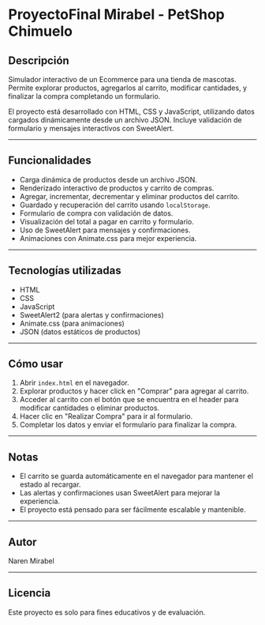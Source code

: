 # ProyectoFinal Mirabel - PetShop Chimuelo

## Descripción

Simulador interactivo de un Ecommerce para una tienda de mascotas.  
Permite explorar productos, agregarlos al carrito, modificar cantidades, y finalizar la compra completando un formulario.

El proyecto está desarrollado con HTML, CSS y JavaScript, utilizando datos cargados dinámicamente desde un archivo JSON. 
Incluye validación de formulario y mensajes interactivos con SweetAlert.

---

## Funcionalidades

- Carga dinámica de productos desde un archivo JSON.
- Renderizado interactivo de productos y carrito de compras.
- Agregar, incrementar, decrementar y eliminar productos del carrito.
- Guardado y recuperación del carrito usando `localStorage`.
- Formulario de compra con validación de datos.
- Visualización del total a pagar en carrito y formulario.
- Uso de SweetAlert para mensajes y confirmaciones.
- Animaciones con Animate.css para mejor experiencia.

---

## Tecnologías utilizadas

- HTML
- CSS
- JavaScript
- SweetAlert2 (para alertas y confirmaciones)
- Animate.css (para animaciones)
- JSON (datos estáticos de productos)

---

## Cómo usar

1. Abrir `index.html` en el navegador.  
2. Explorar productos y hacer click en "Comprar" para agregar al carrito.  
3. Acceder al carrito con el botón que se encuentra en el header para modificar cantidades o eliminar productos.  
4. Hacer clic en "Realizar Compra" para ir al formulario.  
5. Completar los datos y enviar el formulario para finalizar la compra.  

---

## Notas

- El carrito se guarda automáticamente en el navegador para mantener el estado al recargar.  
- Las alertas y confirmaciones usan SweetAlert para mejorar la experiencia.  
- El proyecto está pensado para ser fácilmente escalable y mantenible.  

---

## Autor

Naren Mirabel

---

## Licencia

Este proyecto es solo para fines educativos y de evaluación.
